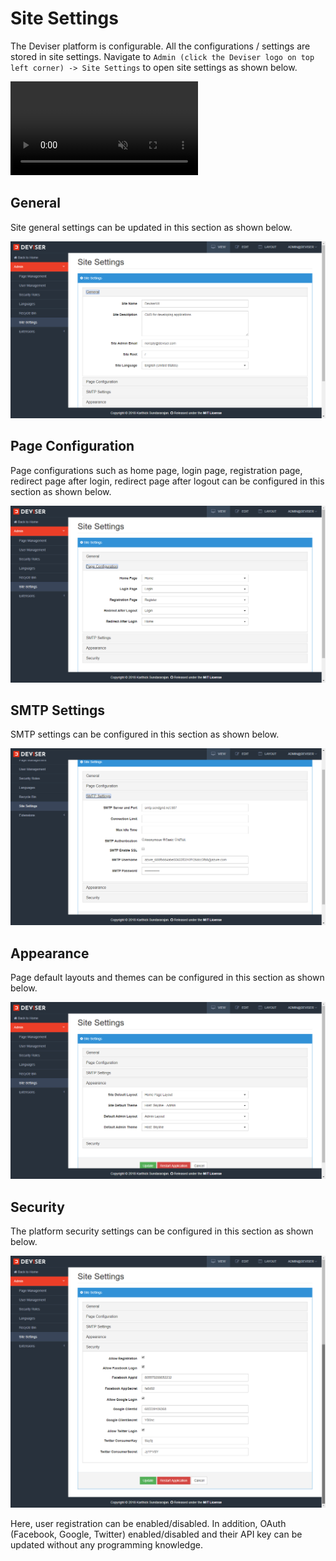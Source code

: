 # Site Settings
The Deviser platform is configurable. All the configurations / settings are stored in site settings. Navigate to `Admin (click the Deviser logo on top left corner) -> Site Settings` to open site settings as shown below.

<video class="video-popup" autoplay muted loop>
  <source src="../../assets/videos/Admin_SiteSettings.mp4" type="video/mp4">
  Your browser does not support HTML5 video.
</video>

## General
Site general settings can be updated in this section as shown below.

<img class="img-popup" src="../../assets/images/Admin_SiteSettingsGeneral.png">

## Page Configuration
Page configurations such as home page, login page, registration page, redirect page after login, redirect page after logout can be configured in this section as shown below.

<img class="img-popup" src="../../assets/images/Admin_SiteSettingsPageConfiguration.png">

## SMTP Settings
SMTP settings can be configured in this section as shown below.

<img class="img-popup" src="../../assets/images/Admin_SiteSettingsSMTP.png">

## Appearance
Page default layouts and themes can be configured in this section as shown below.

<img class="img-popup" src="../../assets/images/Admin_SiteSettingsAppearance.png">

## Security
The platform security settings can be configured in this section as shown below. 

<img class="img-popup" src="../../assets/images/Admin_SiteSettingsSecurity.png">

Here, user registration can be enabled/disabled. In addition, OAuth (Facebook, Google, Twitter) enabled/disabled and their API key can be updated without any programming knowledge.
